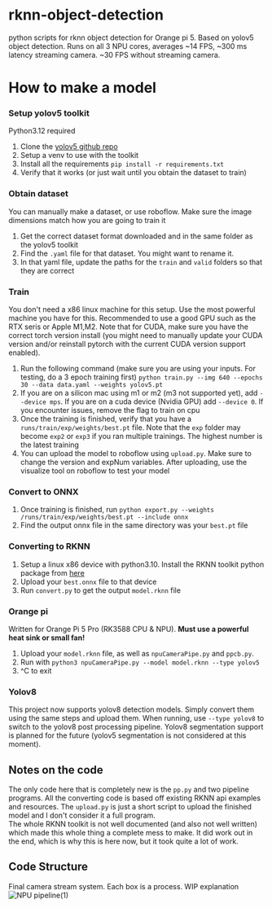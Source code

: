 # rknn-object-detection
python scripts for rknn object detection for Orange pi 5. Based on yolov5 object detection. Runs on all 3 NPU cores, averages ~14 FPS, ~300 ms latency streaming camera. ~30 FPS without streaming camera.

# How to make a model
### Setup yolov5 toolkit
Python3.12 required
1. Clone the [yolov5 github repo](https://github.com/ultralytics/yolov5)
2. Setup a venv to use with the toolkit
3. Install all the requirements `pip install -r requirements.txt`
4. Verify that it works (or just wait until you obtain the dataset to train)
### Obtain dataset
You can manually make a dataset, or use roboflow. Make sure the image dimensions match how you are going to train it
1. Get the correct dataset format downloaded and in the same folder as the yolov5 toolkit
2. Find the `.yaml` file for that dataset. You might want to rename it.
3. In that yaml file, update the paths for the `train` and `valid` folders so that they are correct
### Train 
You don't need a x86 linux machine for this setup. Use the most powerful machine you have for this. Recommended to use a good GPU such as the RTX seris or Apple M1,M2. Note that for CUDA, make sure you have the correct torch version install (you might need to manually update your CUDA version and/or reinstall pytorch with the current CUDA version support enabled).
1. Run the following command (make sure you are using your inputs. For testing, do a 3 epoch training first) `python train.py --img 640 --epochs 30 --data data.yaml --weights yolov5.pt`
2. If you are on a silicon mac using m1 or m2 (m3 not supported yet), add `--device mps`. If you are on a cuda device (Nvidia GPU) add `--device 0`. If you encounter issues, remove the flag to train on cpu
3. Once the training is finished, verify that you have a `runs/train/exp/weights/best.pt` file. Note that the `exp` folder may become `exp2` or `exp3` if you ran multiple trainings. The highest number is the latest training
4. You can upload the model to roboflow using `upload.py`. Make sure to change the version and expNum variables. After uploading, use the visualize tool on roboflow to test your model
### Convert to ONNX
1. Once training is finished, run `python export.py --weights /runs/train/exp/weights/best.pt --include onnx`
2. Find the output onnx file in the same directory was your `best.pt` file
### Converting to RKNN
1. Setup a linux x86 device with python3.10. Install the RKNN toolkit python package from [here](https://github.com/airockchip/rknn-toolkit2/tree/master/rknn-toolkit2/packages)
2. Upload your `best.onnx` file to that device
3. Run `convert.py` to get the output `model.rknn` file
### Orange pi
Written for Orange Pi 5 Pro (RK3588 CPU & NPU). **Must use a powerful heat sink or small fan!**
1. Upload your `model.rknn` file, as well as `npuCameraPipe.py` and `ppcb.py`.
2. Run with `python3 npuCameraPipe.py --model model.rknn --type yolov5`
3. ^C to exit
### Yolov8
This project now supports yolov8 detection models. Simply convert them using the same steps and upload them. When running, use `--type yolov8` to switch to the yolov8 post processing pipeline. Yolov8 segmentation support is planned for the future (yolov5 segmentation is not considered at this moment).
## Notes on the code
The only code here that is completely new is the `pp.py` and two pipeline programs. All the converting code is based off existing RKNN api examples and resources. The `upload.py` is just a short script to upload the finished model and I don't consider it a full program.  
The whole RKNN toolkit is not well documented (and also not well written) which made this whole thing a complete mess to make. It did work out in the end, which is why this is here now, but it took quite a lot of work.

## Code Structure
Final camera stream system. Each box is a process. WIP explanation
![NPU pipeline(1)](https://github.com/user-attachments/assets/da31de91-0ed7-4f7e-b67f-7f0b79e849fb)

